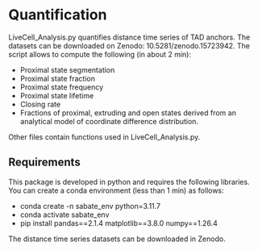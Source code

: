 # Quantification
LiveCell_Analysis.py quantifies distance time series of TAD anchors. The datasets can be downloaded on Zenodo: 10.5281/zenodo.15723942.
The script allows to compute the following (in about 2 min):
-	Proximal state segmentation
-	Proximal state fraction
-	Proximal state frequency
-	Proximal state lifetime
-	Closing rate
-	Fractions of proximal, extruding and open states derived from an analytical model of coordinate difference distribution.

Other files contain functions used in LiveCell_Analysis.py.

## Requirements

This package is developed in python and requires the following libraries. You can create a conda environment (less than 1 min) as follows:

* conda create -n sabate_env python=3.11.7
* conda activate sabate_env
* pip install pandas==2.1.4 matplotlib==3.8.0 numpy==1.26.4 

The distance time series datasets can be downloaded in Zenodo.
